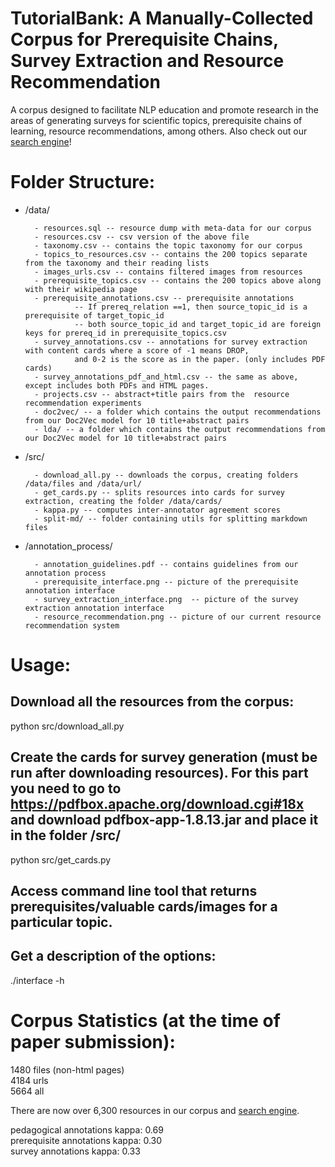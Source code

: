 # TutorialBank: A Manually-Collected Corpus for Prerequisite Chains, Survey Extraction and Resource Recommendation

A corpus designed to facilitate NLP education and promote research in the areas of generating surveys for scientific topics, prerequisite chains of learning, resource recommendations, among others. Also check out our [search engine](http://tangra.cs.yale.edu/newaan/)!


# Folder Structure:


* /data/  

        - resources.sql -- resource dump with meta-data for our corpus
        - resources.csv -- csv version of the above file
        - taxonomy.csv -- contains the topic taxonomy for our corpus
        - topics_to_resources.csv -- contains the 200 topics separate from the taxonomy and their reading lists
        - images_urls.csv -- contains filtered images from resources
        - prerequisite_topics.csv -- contains the 200 topics above along with their wikipedia page
        - prerequisite_annotations.csv -- prerequisite annotations
                 -- If prereq_relation ==1, then source_topic_id is a prerequisite of target_topic_id 
                 -- both source_topic_id and target_topic_id are foreign keys for prereq_id in prerequisite_topics.csv
        - survey_annotations.csv -- annotations for survey extraction with content cards where a score of -1 means DROP, 
                 and 0-2 is the score as in the paper. (only includes PDF cards)
        - survey_annotations_pdf_and_html.csv -- the same as above, except includes both PDFs and HTML pages.
        - projects.csv -- abstract+title pairs from the  resource recommendation experiments
        - doc2vec/ -- a folder which contains the output recommendations from our Doc2Vec model for 10 title+abstract pairs
        - lda/ -- a folder which contains the output recommendations from our Doc2Vec model for 10 title+abstract pairs
        

* /src/

        - download_all.py -- downloads the corpus, creating folders /data/files and /data/url/
        - get_cards.py -- splits resources into cards for survey extraction, creating the folder /data/cards/
        - kappa.py -- computes inter-annotator agreement scores
        - split-md/ -- folder containing utils for splitting markdown files

* /annotation_process/

        - annotation_guidelines.pdf -- contains guidelines from our annotation process
        - prerequisite_interface.png -- picture of the prerequisite annotation interface
        - survey_extraction_interface.png  -- picture of the survey extraction annotation interface
        - resource_recommendation.png -- picture of our current resource recommendation system



# Usage:


## Download all the resources from the corpus:
python src/download_all.py


## Create the cards for survey generation (must be run after downloading resources). For this part you need to go to https://pdfbox.apache.org/download.cgi#18x and download pdfbox-app-1.8.13.jar and place it in the folder /src/
python src/get_cards.py 

## Access command line tool that returns prerequisites/valuable cards/images for a particular topic.
## Get a description of the options:
./interface -h

# Corpus Statistics (at the time of paper submission):

1480 files (non-html pages)          
4184 urls                                                  
5664 all 

There are now over 6,300 resources in our corpus and [search engine](http://tangra.cs.yale.edu/newaan/). 

pedagogical annotations kappa: 0.69                                                                                           
prerequisite annotations kappa: 0.30                                                                                           
survey annotations kappa: 0.33

